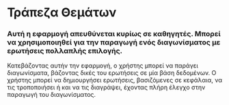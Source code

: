 # Τράπεζα Θεμάτων
### Αυτή η εφαρμογή απευθύνεται κυρίως σε καθηγητές. Μπορεί να χρησιμοποιηθεί για την παραγωγή ενός διαγωνίσματος με ερωτήσεις πολλαπλής επιλογής.

Κατεβάζοντας αυτήν την εφαρμογή, ο χρήστης μπορεί να παράγει διαγωνίσματα, βάζοντας δικές του ερωτήσεις σε μία βάση δεδομένων. Ο χρήστης μπορεί να δημιουργήσει ερωτήσεις, βασιζόμενες σε κεφάλαια, να τις τροποποιήσει ή και να τις διαγράψει, έχοντας πλήρη έλεγχο στην παραγωγή του διαγωνίσματος.
